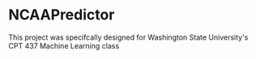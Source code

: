 # NCAAPredictor

This project was specifcally designed for Washington State University's CPT 437 Machine Learning class

